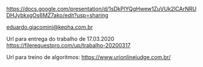 
https://docs.google.com/presentation/d/1sDkPlYQgHwew1ZuVUk2lCArNRUDHJybkxgOs6MZ7ako/edit?usp=sharing


eduardo.giacomini@kepha.com.br


Url para entrega do trabalho de 17.03.2020 https://filerequestpro.com/up/trabalho-20200317

Url para treino de algoritmos: https://www.urionlinejudge.com.br/
